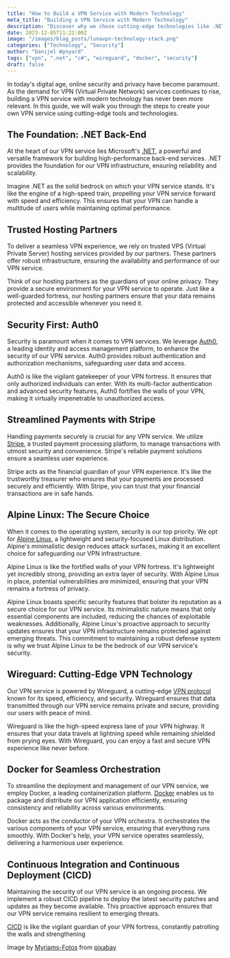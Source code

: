 ```yaml
---
title: "How to Build a VPN Service with Modern Technology"
meta_title: "Building a VPN Service with Modern Technology"
description: "Discover why we chose cutting-edge technologies like .NET, Wireguard, Docker, and more to build our VPN service."
date: 2023-12-05T11:22:00Z
image: "/images/blog_posts/lunavpn-technology-stack.png"
categories: ["Technology", "Security"]
author: "Danijel Wynyard"
tags: ["vpn", ".net", "c#", "wireguard", "docker", "security"]
draft: false
---
```


In today's digital age, online security and privacy have become paramount. As the demand for VPN (Virtual Private Network) services continues to rise, building a VPN service with modern technology has never been more relevant. In this guide, we will walk you through the steps to create your own VPN service using cutting-edge tools and technologies.

## The Foundation: .NET Back-End

At the heart of our VPN service lies Microsoft's [.NET](https://dotnet.microsoft.com/en-us/ ".NET is the free, open-source, cross-platform for building modern apps and powerful cloud services"), a powerful and versatile framework for building high-performance back-end services. .NET provides the foundation for our VPN infrastructure, ensuring reliability and scalability.

Imagine .NET as the solid bedrock on which your VPN service stands. It's like the engine of a high-speed train, propelling your VPN service forward with speed and efficiency. This ensures that your VPN can handle a multitude of users while maintaining optimal performance.

## Trusted Hosting Partners

To deliver a seamless VPN experience, we rely on trusted VPS (Virtual Private Server) hosting services provided by our partners. These partners offer robust infrastructure, ensuring the availability and performance of our VPN service.

Think of our hosting partners as the guardians of your online privacy. They provide a secure environment for your VPN service to operate. Just like a well-guarded fortress, our hosting partners ensure that your data remains protected and accessible whenever you need it.

## Security First: Auth0

Security is paramount when it comes to VPN services. We leverage [Auth0](https://auth0.com "Auth0 identity provider"), a leading identity and access management platform, to enhance the security of our VPN service. Auth0 provides robust authentication and authorization mechanisms, safeguarding user data and access.

Auth0 is like the vigilant gatekeeper of your VPN fortress. It ensures that only authorized individuals can enter. With its multi-factor authentication and advanced security features, Auth0 fortifies the walls of your VPN, making it virtually impenetrable to unauthorized access.

## Streamlined Payments with Stripe

Handling payments securely is crucial for any VPN service. We utilize [Stripe](https://www.stripe.com/ "Stripe payments provider"), a trusted payment processing platform, to manage transactions with utmost security and convenience. Stripe's reliable payment solutions ensure a seamless user experience.

Stripe acts as the financial guardian of your VPN experience. It's like the trustworthy treasurer who ensures that your payments are processed securely and efficiently. With Stripe, you can trust that your financial transactions are in safe hands.

## Alpine Linux: The Secure Choice

When it comes to the operating system, security is our top priority. We opt for [Alpine Linux](https://www.alpinelinux.org/ "Alpine Linux homepage"), a lightweight and security-focused Linux distribution. Alpine's minimalistic design reduces attack surfaces, making it an excellent choice for safeguarding our VPN infrastructure.

Alpine Linux is like the fortified walls of your VPN fortress. It's lightweight yet incredibly strong, providing an extra layer of security. With Alpine Linux in place, potential vulnerabilities are minimized, ensuring that your VPN remains a fortress of privacy.

Alpine Linux boasts specific security features that bolster its reputation as a secure choice for our VPN service. Its minimalistic nature means that only essential components are included, reducing the chances of exploitable weaknesses. Additionally, Alpine Linux's proactive approach to security updates ensures that your VPN infrastructure remains protected against emerging threats. This commitment to maintaining a robust defense system is why we trust Alpine Linux to be the bedrock of our VPN service's security.

## Wireguard: Cutting-Edge VPN Technology

Our VPN service is powered by Wireguard, a cutting-edge [VPN protocol](https://crm.org/news/types-of-vpn "vpn protocol article") known for its speed, efficiency, and security. Wireguard ensures that data transmitted through our VPN service remains private and secure, providing our users with peace of mind.

Wireguard is like the high-speed express lane of your VPN highway. It ensures that your data travels at lightning speed while remaining shielded from prying eyes. With Wireguard, you can enjoy a fast and secure VPN experience like never before.

## Docker for Seamless Orchestration

To streamline the deployment and management of our VPN service, we employ Docker, a leading containerization platform. [Docker](https://www.zdnet.com/article/what-is-docker-and-why-is-it-so-darn-popular/ "What is Docker and why is it so darn popular?") enables us to package and distribute our VPN application efficiently, ensuring consistency and reliability across various environments.

Docker acts as the conductor of your VPN orchestra. It orchestrates the various components of your VPN service, ensuring that everything runs smoothly. With Docker's help, your VPN service operates seamlessly, delivering a harmonious user experience.

## Continuous Integration and Continuous Deployment (CICD)

Maintaining the security of our VPN service is an ongoing process. We implement a robust CICD pipeline to deploy the latest security patches and updates as they become available. This proactive approach ensures that our VPN service remains resilient to emerging threats.

[CICD](https://www.redhat.com/en/topics/devops/what-is-ci-cd "Red Hat CICD article") is like the vigilant guardian of your VPN fortress, constantly patrolling the walls and strengthening

Image by [Myriams-Fotos](https://pixabay.com/photos/moonlight-boat-old-boat-wreck-crow-2853073/ "image author link") from [pixabay](https://pixabay.com "pixabay")